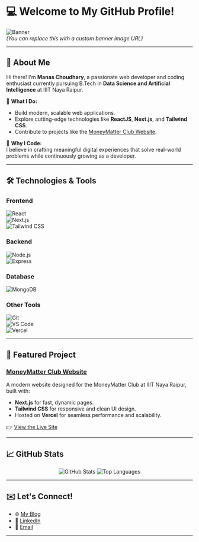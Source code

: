 # 💻 Welcome to My GitHub Profile!  

![Banner](https://via.placeholder.com/1200x300.png?text=Welcome+to+My+GitHub+Profile)  
*(You can replace this with a custom banner image URL)*  

---

## 👋 About Me  

Hi there! I'm **Manas Choudhary**, a passionate web developer and coding enthusiast currently pursuing B.Tech in **Data Science and Artificial Intelligence** at IIIT Naya Raipur.  

🌟 **What I Do:**  
- Build modern, scalable web applications.  
- Explore cutting-edge technologies like **ReactJS**, **Next.js**, and **Tailwind CSS**.  
- Contribute to projects like the [MoneyMatter Club Website](https://money-matters-main.vercel.app/).  

🚀 **Why I Code:**  
I believe in crafting meaningful digital experiences that solve real-world problems while continuously growing as a developer.  

---

## 🛠️ Technologies & Tools  

### **Frontend**  
![React](https://img.shields.io/badge/-ReactJS-61DAFB?logo=react&logoColor=white&style=flat)  
![Next.js](https://img.shields.io/badge/-Next.js-black?logo=next.js&logoColor=white&style=flat)  
![Tailwind CSS](https://img.shields.io/badge/-TailwindCSS-38B2AC?logo=tailwind-css&logoColor=white&style=flat)  

### **Backend**  
![Node.js](https://img.shields.io/badge/-Node.js-339933?logo=node.js&logoColor=white&style=flat)  
![Express](https://img.shields.io/badge/-Express.js-000000?logo=express&logoColor=white&style=flat)  

### **Database**  
![MongoDB](https://img.shields.io/badge/-MongoDB-47A248?logo=mongodb&logoColor=white&style=flat)  

### **Other Tools**  
![Git](https://img.shields.io/badge/-Git-F05032?logo=git&logoColor=white&style=flat)  
![VS Code](https://img.shields.io/badge/-VS%20Code-007ACC?logo=visual-studio-code&logoColor=white&style=flat)  
![Vercel](https://img.shields.io/badge/-Vercel-000000?logo=vercel&logoColor=white&style=flat)  

---

## 🌟 Featured Project  

### [MoneyMatter Club Website](https://money-matters-main.vercel.app/)  
A modern website designed for the MoneyMatter Club at IIIT Naya Raipur, built with:  
- **Next.js** for fast, dynamic pages.  
- **Tailwind CSS** for responsive and clean UI design.  
- Hosted on **Vercel** for seamless performance and scalability.  

👉 [View the Live Site](https://money-matters-main.vercel.app/)  

---

## 📈 GitHub Stats  

<p align="center">
  <img src="https://github-readme-stats.vercel.app/api?username=manaschoudhary&show_icons=true&theme=radical" alt="GitHub Stats" />
  <img src="https://github-readme-stats.vercel.app/api/top-langs/?username=manaschoudhary&layout=compact&theme=radical" alt="Top Languages" />
</p>  

---

## ✉️ Let's Connect!  

- 🌐 [My Blog](https://manas-technology-blogs.vercel.app/)  
- 💼 [LinkedIn](https://www.linkedin.com/in/manaschoudhary/)  
- 📧 [Email](mailto:manasnandchoudhary@gmail.com)  

---
